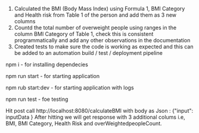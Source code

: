 1) Calculated the BMI (Body Mass Index) using Formula 1, BMI Category and Health risk from Table 1 of the person and add them as 3 new columns
2) Countd the total number of overweight people using ranges in the column BMI Category of Table 1, check this is consistent programmatically and add any other observations in the documentation
3) Created tests to make sure the code is working as expected and this can be added to an automation build / test / deployment pipeline


npm i - for installing dependecies

npm run start - for starting application

npm rub start:dev - for starting application with logs

npm run test - foe testing

Hit post call http://localhost:8080/calculateBMI with body as Json : {"input": inputData } 
	After hitting we will get response with 3 additional colums i.e, BMI, BMI Category, Health Risk and overWeightedpeopleCount.
